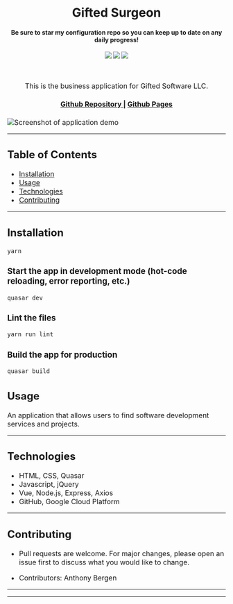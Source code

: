 <h1 align="center">
Gifted Surgeon
</h1>
<h4 align="center" style="margin-bottom:10px">Be sure to star my configuration repo so you can keep up to date on any daily progress!</h4>
<div align="center">
  <h4>
    </a>
    <a href="https://github.com/adbergen/gifted-software/stargazers"><img src="https://img.shields.io/github/stars/adbergen/gifted-software.svg?style=plasticr"/></a>
    <a href="https://github.com/adbergen/gifted-software/commits/master"><img src="https://img.shields.io/github/last-commit/adbergen/gifted-software.svg?style=plasticr"/></a>
        <a href="https://github.com/adbergen/gifted-software/commits/master"><img src="https://img.shields.io/github/commit-activity/y/adbergen/gifted-software.svg?style=plasticr"/></a>
</h4>
<br>
</div>
<p align="center"><font size="3">
This is the business application for Gifted Software LLC.</p>
<div align="center"><a name="menu"></a>
  <h4>
    <a href="https://github.com/adbergen/gifted-software">
      Github Repository
    </a>
<span> | </span>
<a href="https://adbergen.github.io/gifted-software/">
      Github Pages
    </a>
  </h4>
</div>

![Screenshot of application demo](public/demo.png)

<hr>

## Table of Contents

- [Installation](#installation)
- [Usage](#usage)
- [Technologies](#technologies)
- [Contributing](#contributing)

<hr>

## Installation
```bash
yarn
```

### Start the app in development mode (hot-code reloading, error reporting, etc.)
```bash
quasar dev
```

### Lint the files
```bash
yarn run lint
```

### Build the app for production
```bash
quasar build
```

## Usage

<p> An application that allows users to find software development services and projects.

<hr>

## Technologies

<ul>
<li>HTML, CSS, Quasar</li>
<li>Javascript, jQuery</li>
<li>Vue, Node.js, Express, Axios</li>
<li>GitHub, Google Cloud Platform</li>
</ul>

<hr>

## Contributing

- Pull requests are welcome. For major changes, please open an issue first to discuss what you would like to change.

- Contributors: Anthony Bergen

<hr><hr>